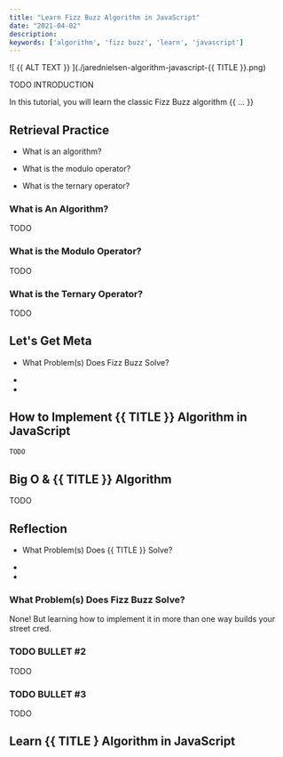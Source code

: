 ```yaml
---
title: "Learn Fizz Buzz Algorithm in JavaScript"
date: "2021-04-02"
description: 
keywords: ['algorithm', 'fizz buzz', 'learn', 'javascript']
---
```



![ {{ ALT TEXT }} ](./jarednielsen-algorithm-javascript-{{ TITLE }}.png)


TODO INTRODUCTION

In this tutorial, you will learn the classic Fizz Buzz algorithm {{ ... }}


## Retrieval Practice

* What is an algorithm? 

* What is the modulo operator? 

* What is the ternary operator?


### What is An Algorithm? 

TODO 


### What is the Modulo Operator?

TODO


### What is the Ternary Operator?

TODO


## Let's Get Meta

* What Problem(s) Does Fizz Buzz Solve? 

* 

* 


## How to Implement {{ TITLE }} Algorithm in JavaScript 



```js
TODO
```


## Big O & {{ TITLE }} Algorithm

TODO 


## Reflection

* What Problem(s) Does {{ TITLE }} Solve? 

* 

* 


### What Problem(s) Does Fizz Buzz Solve?

None! But learning how to implement it in more than one way builds your street cred. 


### TODO BULLET #2

TODO


### TODO BULLET #3

TODO


## Learn {{ TITLE } Algorithm in JavaScript




